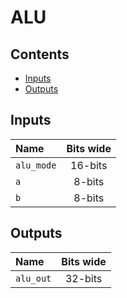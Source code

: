 # ALU #

## Contents
* [Inputs](#inputs)
* [Outputs](#outputs)

## Inputs
|Name|Bits wide|
|:---|:---:|
|```alu_mode```|16-bits|
|```a```|8-bits|
|```b```|8-bits|

## Outputs
|Name|Bits wide|
|:---|:---:|
|```alu_out```|32-bits|
